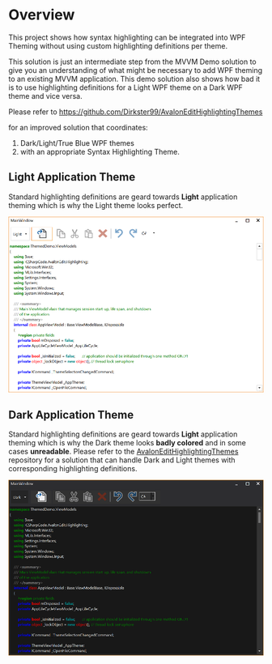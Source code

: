 
# Overview

This project shows how syntax highlighting can be integrated into WPF Theming without using
custom highlighting definitions per theme.

This solution is just an intermediate step from the MVVM Demo solution to give you an understanding
of what might be necessary to add WPF theming to an existing MVVM application. This demo solution also
shows how bad it is to use highlighting definitions for a Light WPF theme on a Dark WPF theme and vice
versa.

Please refer to
https://github.com/Dirkster99/AvalonEditHighlightingThemes

for an improved solution that coordinates:
1) Dark/Light/True Blue WPF themes
2) with an appropriate Syntax Highlighting Theme.

## Light Application Theme

Standard highlighting definitions are geard towards **Light** application theming which is why the Light theme looks perfect.

![](screenshot_Light.png)

## Dark Application Theme

Standard highlighting definitions are geard towards **Light** application theming which is why the
Dark theme looks **badly colored** and in some cases **unreadable**. Please refer to the
[AvalonEditHighlightingThemes](https://github.com/Dirkster99/AvalonEditHighlightingThemes)
repository for a solution that can handle Dark and Light themes with corresponding highlighting definitions.

![](screenshot_Dark.png)
